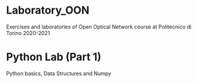 # Laboratory_OON
Exercises and laboratories of Open Optical Network course at Politecnico di Torino 2020-2021

# Python Lab (Part 1)
Python basics, Data Structures and Numpy
